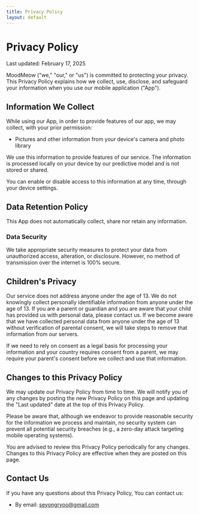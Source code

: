 ```yaml
---
title: Privacy Policy
layout: default
---
```


<link rel="stylesheet" href="assets/css/privacy_policy.css">

# Privacy Policy

Last updated: February 17, 2025

MoodMeow ("we," "our," or "us") is committed to protecting your privacy. This Privacy Policy explains how we collect, use, disclose, and safeguard your information when you use our mobile application ("App").

## Information We Collect

While using our App, in order to provide features of our app, we may collect, with your prior permission:

- Pictures and other information from your device's camera and photo library

We use this information to provide features of our service. The information is processed locally on your device by our predictive model and is not stored or shared.

You can enable or disable access to this information at any time, through your device settings.

## Data Retention Policy

This App does not automatically collect, share nor retain any information.

### Data Security

We take appropriate security measures to protect your data from unauthorized access, alteration, or disclosure. However, no method of transmission over the internet is 100% secure.

## Children's Privacy

Our service does not address anyone under the age of 13. We do not knowingly collect personally identifiable information from anyone under the age of 13. If you are a parent or guardian and you are aware that your child has provided us with personal data, please contact us. If we become aware that we have collected personal data from anyone under the age of 13 without verification of parental consent, we will take steps to remove that information from our servers.

If we need to rely on consent as a legal basis for processing your information and your country requires consent from a parent, we may require your parent's consent before we collect and use that information.

## Changes to this Privacy Policy

We may update our Privacy Policy from time to time. We will notify you of any changes by posting the new Privacy Policy on this page and updating the "Last updated" date at the top of this Privacy Policy.

Please be aware that, although we endeavor to provide reasonable security for the information we process and maintain, no security system can prevent all potential security breaches (e.g., a zero-day attack targeting mobile operating systems).

You are advised to review this Privacy Policy periodically for any changes. Changes to this Privacy Policy are effective when they are posted on this page.

## Contact Us

If you have any questions about this Privacy Policy, You can contact us:

- By email: seyongryoo@gmail.com

